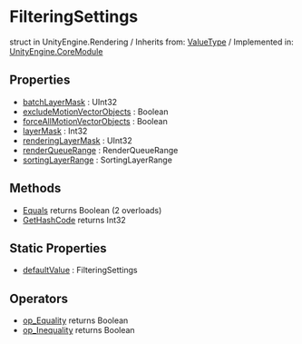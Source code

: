 # FilteringSettings
struct in UnityEngine.Rendering
 / Inherits from: <a href="https://docs.unity3d.com/6000.2/Documentation/ScriptReference/ValueType.html">ValueType</a> / Implemented in: <a href="https://docs.unity3d.com/6000.2/Documentation/ScriptReference/UnityEngine.CoreModule.html">UnityEngine.CoreModule</a>

## Properties
- <a href="https://docs.unity3d.com/6000.2/Documentation/ScriptReference/FilteringSettings-batchLayerMask.html">batchLayerMask</a> : UInt32
- <a href="https://docs.unity3d.com/6000.2/Documentation/ScriptReference/FilteringSettings-excludeMotionVectorObjects.html">excludeMotionVectorObjects</a> : Boolean
- <a href="https://docs.unity3d.com/6000.2/Documentation/ScriptReference/FilteringSettings-forceAllMotionVectorObjects.html">forceAllMotionVectorObjects</a> : Boolean
- <a href="https://docs.unity3d.com/6000.2/Documentation/ScriptReference/FilteringSettings-layerMask.html">layerMask</a> : Int32
- <a href="https://docs.unity3d.com/6000.2/Documentation/ScriptReference/FilteringSettings-renderingLayerMask.html">renderingLayerMask</a> : UInt32
- <a href="https://docs.unity3d.com/6000.2/Documentation/ScriptReference/FilteringSettings-renderQueueRange.html">renderQueueRange</a> : RenderQueueRange
- <a href="https://docs.unity3d.com/6000.2/Documentation/ScriptReference/FilteringSettings-sortingLayerRange.html">sortingLayerRange</a> : SortingLayerRange

## Methods
- <a href="https://docs.unity3d.com/6000.2/Documentation/ScriptReference/FilteringSettings.Equals.html">Equals</a> returns Boolean (2 overloads)
- <a href="https://docs.unity3d.com/6000.2/Documentation/ScriptReference/FilteringSettings.GetHashCode.html">GetHashCode</a> returns Int32

## Static Properties
- <a href="https://docs.unity3d.com/6000.2/Documentation/ScriptReference/FilteringSettings-defaultValue.html">defaultValue</a> : FilteringSettings

## Operators
- <a href="https://docs.unity3d.com/6000.2/Documentation/ScriptReference/FilteringSettings.op_Equality.html">op_Equality</a> returns Boolean
- <a href="https://docs.unity3d.com/6000.2/Documentation/ScriptReference/FilteringSettings.op_Inequality.html">op_Inequality</a> returns Boolean

